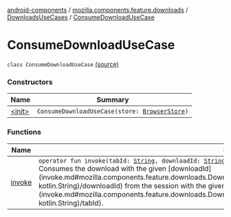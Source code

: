 [android-components](../../../index.md) / [mozilla.components.feature.downloads](../../index.md) / [DownloadsUseCases](../index.md) / [ConsumeDownloadUseCase](./index.md)

# ConsumeDownloadUseCase

`class ConsumeDownloadUseCase` [(source)](https://github.com/mozilla-mobile/android-components/blob/master/components/feature/downloads/src/main/java/mozilla/components/feature/downloads/DownloadsUseCases.kt#L19)

### Constructors

| Name | Summary |
|---|---|
| [&lt;init&gt;](-init-.md) | `ConsumeDownloadUseCase(store: `[`BrowserStore`](../../../mozilla.components.browser.state.store/-browser-store/index.md)`)` |

### Functions

| Name | Summary |
|---|---|
| [invoke](invoke.md) | `operator fun invoke(tabId: `[`String`](https://kotlinlang.org/api/latest/jvm/stdlib/kotlin/-string/index.html)`, downloadId: `[`String`](https://kotlinlang.org/api/latest/jvm/stdlib/kotlin/-string/index.html)`): `[`Unit`](https://kotlinlang.org/api/latest/jvm/stdlib/kotlin/-unit/index.html)<br>Consumes the download with the given [downloadId](invoke.md#mozilla.components.feature.downloads.DownloadsUseCases.ConsumeDownloadUseCase$invoke(kotlin.String, kotlin.String)/downloadId) from the session with the given [tabId](invoke.md#mozilla.components.feature.downloads.DownloadsUseCases.ConsumeDownloadUseCase$invoke(kotlin.String, kotlin.String)/tabId). |
